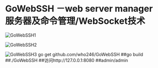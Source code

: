 GoWebSSH －web server manager 服务器及命令管理/WebSocket技术
====
![GoWebSSH1](http://img.hoop8.com/attachments/1512/2901942174897.jpg) 

![GoWebSSH2](http://img.hoop8.com/attachments/1512/3471942174897.jpg) 

![GoWebSSH3](http://img.hoop8.com/attachments/1512/3681942174897.jpg) 
go get github.com/who246/GoWebSSH
##go build
##./GoWebSSH
##访问http://127.0.0.1:8080
##admin/admin
